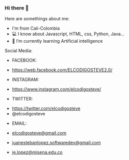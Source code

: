 ### Hi there 👋




Here are somethings about me:

- I'm from Cali-Colombia
- 💻 I know about Javascript, HTML, css, Python, Java...
- 🌱 I’m currently learning Artificial intelligence


Social Media:

+ FACEBOOK:
- https://web.facebook.com/ELCODIGOSTEVE2.0/

+ INSTAGRAM:
- https://www.instagram.com/elcodigosteve/

+ TWITTER:
- https://twitter.com/elcodigosteve
- @elcodigosteve

+ EMAIL:
- elcodigosteve@gmail.com

- juanestebanlopez.softwaredev@gmail.com
- je.lopez@misena.edu.co



